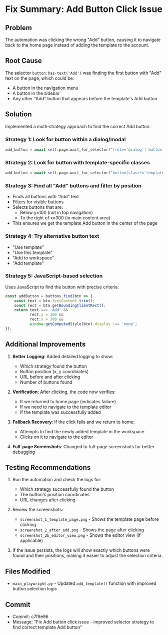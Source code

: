 # Fix Summary: Add Button Click Issue

## Problem
The automation was clicking the wrong "Add" button, causing it to navigate back to the home page instead of adding the template to the account.

## Root Cause
The selector `button:has-text('Add')` was finding the first button with "Add" text on the page, which could be:
- A button in the navigation menu
- A button in the sidebar
- Any other "Add" button that appears before the template's Add button

## Solution
Implemented a multi-strategy approach to find the correct Add button:

### Strategy 1: Look for button within a dialog/modal
```python
add_button = await self.page.wait_for_selector("[role='dialog'] button:has-text('Add')", timeout=3000)
```

### Strategy 2: Look for button with template-specific classes
```python
add_button = await self.page.wait_for_selector("button[class*='template'] >> text='Add'", timeout=3000)
```

### Strategy 3: Find all "Add" buttons and filter by position
- Finds all buttons with "Add" text
- Filters for visible buttons
- Selects buttons that are:
  - Below y=100 (not in top navigation)
  - To the right of x=300 (in main content area)
- This ensures we get the template Add button in the center of the page

### Strategy 4: Try alternative button text
- "Use template"
- "Use this template"
- "Add to workspace"
- "Add template"

### Strategy 5: JavaScript-based selection
Uses JavaScript to find the button with precise criteria:
```javascript
const addButton = buttons.find(btn => {
    const text = btn.textContent.trim();
    const rect = btn.getBoundingClientRect();
    return text === 'Add' && 
           rect.y > 100 && 
           rect.x > 300 &&
           window.getComputedStyle(btn).display !== 'none';
});
```

## Additional Improvements

1. **Better Logging**: Added detailed logging to show:
   - Which strategy found the button
   - Button position (x, y coordinates)
   - URL before and after clicking
   - Number of buttons found

2. **Verification**: After clicking, the code now verifies:
   - If we returned to home page (indicates failure)
   - If we need to navigate to the template editor
   - If the template was successfully added

3. **Fallback Recovery**: If the click fails and we return to home:
   - Attempts to find the newly added template in the workspace
   - Clicks on it to navigate to the editor

4. **Full-page Screenshots**: Changed to full-page screenshots for better debugging

## Testing Recommendations

1. Run the automation and check the logs for:
   - Which strategy successfully found the button
   - The button's position coordinates
   - URL changes after clicking

2. Review the screenshots:
   - `screenshot_1_template_page.png` - Shows the template page before clicking
   - `screenshot_2_after_add.png` - Shows the page after clicking
   - `screenshot_2b_editor_view.png` - Shows the editor view (if applicable)

3. If the issue persists, the logs will show exactly which buttons were found and their positions, making it easier to adjust the selection criteria.

## Files Modified
- `main_playwright.py` - Updated `add_template()` function with improved button selection logic

## Commit
- Commit: c7f9e96
- Message: "Fix Add button click issue - improved selector strategy to find correct template Add button"
